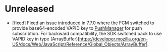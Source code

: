 # Unreleased
- [fixed] Fixed an issue introduced in 7.7.0 where the FCM switched to provide base64-encoded VAPID key
to [PushManager](https://developer.mozilla.org/en-US/docs/Web/API/PushManager) for push 
subscribtion. For backward compatibility, the SDK switched back to use VAPID key in type (ArrayBuffer)[https://developer.mozilla.org/en-US/docs/Web/JavaScript/Reference/Global_Objects/ArrayBuffer].